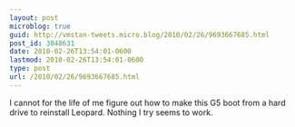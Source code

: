 ```yaml
---
layout: post
microblog: true
guid: http://vmstan-tweets.micro.blog/2010/02/26/9693667685.html
post_id: 3048631
date: 2010-02-26T13:54:01-0600
lastmod: 2010-02-26T13:54:01-0600
type: post
url: /2010/02/26/9693667685.html
---
```

I cannot for the life of me figure out how to make this G5 boot from a hard drive to reinstall Leopard. Nothing I try seems to work.
